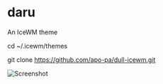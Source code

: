 # daru
An IceWM theme

cd ~/.icewm/themes

git clone https://github.com/apo-pa/dull-icewm.git

![Screenshot](https://raw.githubusercontent.com/apo-pa/dull-icewm/master/Screenshot.png)



